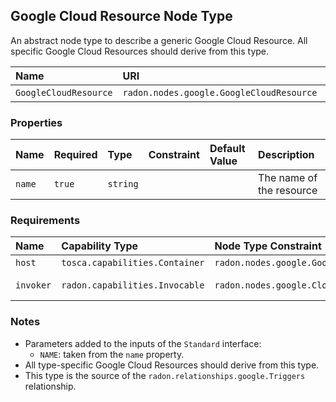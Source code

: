 ## Google Cloud Resource Node Type

An abstract node type to describe a generic Google Cloud Resource. All specific Google Cloud Resources should derive from this type.

| Name | URI | Version | Derived From |
|:---- |:--- |:------- |:------------ |
| `GoogleCloudResource` | `radon.nodes.google.GoogleCloudResource` | 1.0.0 | `tosca.nodes.SoftwareComponent` |

### Properties

| Name | Required | Type | Constraint | Default Value | Description |
|:---- |:-------- |:---- |:---------- |:------------- |:----------- |
|`name`|`true`|`string`| | | The name of the resource |

### Requirements

| Name | Capability Type | Node Type Constraint | Relationship Type | Occurrences |
|:---- |:--------------- |:-------------------- |:----------------- |:------------|
| `host` | `tosca.capabilities.Container` | `radon.nodes.google.GoogleCloudPlatform` | `HostedOn` | [1, 1] |
| `invoker` | `radon.capabilities.Invocable` | `radon.nodes.google.CloudFunctioN` | `radon.relationships.google.Triggers` | [0, UNBOUNDED] |

### Notes

* Parameters added to the inputs of the `Standard` interface:
  * `NAME`: taken from the `name` property.
* All type-specific Google Cloud Resources should derive from this type.
* This type is the source of the `radon.relationships.google.Triggers` relationship.
